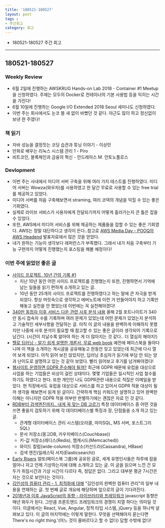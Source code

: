 ```yaml
---
title: '180521-180527'  
layout: post  
tags :  
- 주간회고
category: 회고
---
```


- 180521-180527 주간 회고

---

## 180521-180527

### Weekly Review
  - 6월 2일에 진행하는 AWSKRUG Hands-on Lab 2018 - Container #1 Meetup을 신청하였다. 주제는 모두의 Docker로 컨테이너의 기본 사용법 등을 익히는 시간을 가진다!
  - 6월 10일에 진행하는 Google I/O Extended 2018 Seoul 세미나도 신청하였다.
  - 이번 주는 회사에서도 눈코 뜰 새 없이 바빴던 것 같다. 야근도 많이 하고 정신없이 보낸 한 주였다!

### 책 읽기
  - 자바 성능을 결정짓는 코딩 습관과 튜닝 이야기 - 이상민
  - 만화로 배우는 리눅스 시스템 관리 1 - Piro
  - 비트코인, 블록체인과 금융의 혁신 - 안드레아스 M. 안토노풀로스

### Devlopment
  - 이번 주는 사내에서 미디어 서버 구축을 위해 여러 가지 테스트를 진행하였다. 미디어 서버는 Wowza(와우자)를 사용하였고 한 달간 무료로 사용할 수 있는 free trial를 제공하고 있었다.
  - 미디어 서버를 처음 구축해보면서 straming, 여러 코덱의 개념을 익힐 수 있는 좋은 기회였다.
  - 실제로 라이브 서비스가 사용자에게 전달되기까지 어떻게 흘러가는지 큰 틀은 잡을 수 있었다.
  - 또한, AWS에서 미디어 서비스를 위해 제공하는 제품들을 접할 수 있는 좋은 기회였다. AWS는 정말 대단하다고 생각이 든다..참고로 [AWS Media Day - POOQ의 AWS Headend](https://www.slideshare.net/awskorea/pooq-ott-case-for-live-vod-build-on-aws) 발표자료에서 많은 것을 얻었다.
  - 내가 원하는 기능이 생각보다 레퍼런스가 부족했다. 그래서 내가 처음 구축부터 기능 구현까지 어떻게 진행했는지 포스팅을 해볼 예정이다!

### 이번 주에 읽었던 좋은 글
- [사이드 프로젝트, 10년 간의 기록 #1](https://medium.com/@jungil.han/%EC%82%AC%EC%9D%B4%EB%93%9C-%ED%94%84%EB%A1%9C%EC%A0%9D%ED%8A%B8-10%EB%85%84%EC%9D%98-%EA%B8%B0%EB%A1%9D-%ED%8C%8C%ED%8A%B8-1-63bc25f8dcfc)
  - 지난 10년 동안 어떤 사이드 프로젝트를 진행했는지 또한, 진행하면서 기억에 남는 일들을 읽기 편하게 소개하고 있는 글.
  - 10년 동안 25개의 사이드 프로젝트를 진행하였다고 하는 말에 큰 자극을 받게 되었다. 항상 머릿속으로 생각하고 에버노트에 이런 거 만들어야지 하고 기록만 해놓고 실천을 안 했었는데 이번에는 꼭 실천해야겠다!
- [340만 동접자 이후 서비스 다운 관련 사후 분석 내용](https://www.epicgames.com/fortnite/ko/news/postmortem-of-service-outage-at-3-4m-ccu) 올해 2월 포트나이트가 340만 동시 접속자 수를 기록하며 여러 문제가 있었는데 어떤 문제가 있었는지 분석하고 기술적인 세부사항을 전달하는 글. 아직 이 글의 내용을 완벽하게 이해하지 못했지만 나중에 사후 분석이 필요할 때 참고할 수 있는 좋은 글이라 생각되어 기록으로 남긴다. (시간이 지날수록 알아야 하는 게 더 많아지는 것 같다.. 더 열심히 해야지!)
- [헬로 딥러닝 - 알기 쉽게 설명한 개론서, 무료 web book](https://realhanbit.co.kr/books/136) 예전에 페이스북을 돌아다니며 이 책을 소개하는 게시글을 공유해놓고 한동안 잊고 있었는데 최근에 다시 열어 보게 되었다. 아직 읽어 보진 않았지만, 딥러닝 초심자가 읽기에 부담 안 되는 양과 난이도로 설명하고 있는 것 같아 보였다. 빨리 읽어보고 후기를 남겨봐야겠다!
- [웹사이트 운영하면 GDPR 준수해야 될까?](http://m.boannews.com/html/detail.html?tab_type=1&idx=69559) 최근에 GDPR 때문에 유럽을 대상으로 사업을 하는 기업들은 비상이 걸린 상태이다. 몇몇 기업들은 일시적인 사업 철수를 하기도 하였다고 한다. 또한 개인인 나도 GDPR관련 내용으로 적잖은 이메일을 받았다.   현 직장에서도 유럽을 대상으로 서비스를 하고 있어서 GDPR 적용 대상이 될까 생각을 해보면서 읽게 된 글이다. 간략하게 핵심 키워드만 설명하고 있어 완벽한 이해는 아니지만 GDPR 적용 여부만 판별하기에는 괜찮은 자료 인 것 같다.  
- [RDB부터 검색엔진까지.. 내게 꼭 맞는 DB 고르기](http://www.ciokorea.com/news/38041?utm_source=gaerae.com&utm_campaign=%EA%B0%9C%EB%B0%9C%EC%9E%90%EC%8A%A4%EB%9F%BD%EB%8B%A4&utm_medium=social) 특정 데이터베이스 중 어떤 것을 쓰면 좋을지 검토하기 위해 각 데이터베이스별 특징과 장, 단점들을 소개 하고 있는 글.
  - 관계형 데이터베이스 관리 시스템(오라클, 마이SQL, MS 서버, 포스트그리SQL)
  - 문서 저장소(몽고DB, 카우치베이스(Couchbase))
  - 키-값 저장소(레디스(Redis), 멤캐시드(Memcached))
  - 와이드 칼럼(wide-column) 저장소(카산드라(Cassandra), HBase)
  - 검색 엔진(일래스틱 서치(Elasticsearch))
- [Early Risers](https://mymorningroutine.com/early-risers/) 얼또(페이스북 그룹)에 공유된 글로, 세계 유명인사들은 하루에 잠을 얼마나 자고 언제 기상하는지에 대해 소개하고 있는 글. 이 글을 읽으며 느낀 건 모두가 취침시간과 기상 시간이 다르다 즉, 정답은 없다. 그리고 대부분 평균 7시간은 자는 것으로 보인다는 것이다.
- [김인성의 컴퓨터 관리 - 1. 최적화에 대해](http://minix.tistory.com/665?category=632742)  "김인성의 완벽한 컴퓨터 관리"의 일부 내용을 연재하는 글. 첫 번째 글로 개요에 해당하며 앞으로의 글이 기다려진다.
- [2018년과 이후 JavaScript의 동향 - 라이브러리와 프레임워크](https://d2.naver.com/helloworld/3259111) javascript 동향은 매년 화두가 된다. 그만큼 프론트엔드 프레임워크의 경쟁이 치열 하다는 의미일 것이다. 이글에서는 React, Vue, Angular, 정적 타입 시스템, jQuery 등을 하나씩 살펴보고 있다. 이 글의 마지막에는 이렇게 말한다. 무엇을 선택해야지 묻는다면 There's no right thing.'(어느 것이 올바르다고 할 수 없다) 답할 수밖에 없다!
